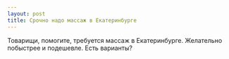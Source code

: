 ```yaml
---
layout: post 
title: Срочно надо массаж в Екатеринбурге 
--- 
```

Товарищи, помогите, требуется массаж в Екатеринбурге. Желательно побыстрее и подешевле. Есть варианты?